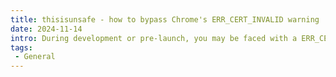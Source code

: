 ```yaml
---
title: thisisunsafe - how to bypass Chrome's ERR_CERT_INVALID warning
date: 2024-11-14
intro: During development or pre-launch, you may be faced with a ERR_CERT_INVALID - how do you bypass it?
tags:
 - General
---
```

